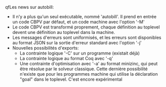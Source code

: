  qfLes news sur autobill:
- Il n'y a plus qu'un seul exécutable, nommé 'autobill'. Il prend en entrée un
  code CBPV par défaut, et un code machine avec l'option '-M'
- Le code CBPV est transformé proprement, chaque définition au toplevel devent
  une définition au toplevel dans la machine.
- Les messages d'erreurs sont uniformisés, et les erreurs sont disponibles au
  format JSON sur la sortie d'erreur standard avec l'option '-j'
- Nouvelles possibilités d'exports:
  - La contrainte logique '-C' sur un programme (existait déjà)
  - La contrainte logique au format Coq avec '-q'
  - Une contrainte d'optimisation avec '-a' au format minizinc, qui peut être
    résolue par le solveur classique. Cette dernière possibilité n'existe que
    pour les programmes machine qui utilise la déclaration "goal" dans le
    toplevel. C'est encore expérimental
